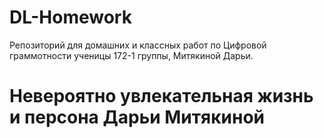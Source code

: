 # DL-Homework
Репозиторий для домашних и классных работ по Цифровой граммотности ученицы 172-1 группы, Митякиной Дарьи.
# Невероятно увлекательная жизнь и персона Дарьи Митякиной
